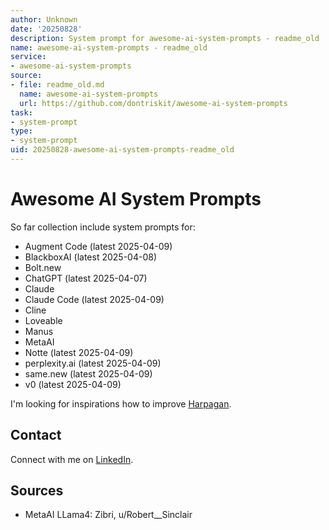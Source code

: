 ```yaml
---
author: Unknown
date: '20250828'
description: System prompt for awesome-ai-system-prompts - readme_old
name: awesome-ai-system-prompts - readme_old
service:
- awesome-ai-system-prompts
source:
- file: readme_old.md
  name: awesome-ai-system-prompts
  url: https://github.com/dontriskit/awesome-ai-system-prompts
task:
- system-prompt
type:
- system-prompt
uid: 20250828-awesome-ai-system-prompts-readme_old
---
```


# Awesome AI System Prompts

So far collection include system prompts for:

- Augment Code (latest 2025-04-09)
- BlackboxAI (latest 2025-04-08)
- Bolt.new
- ChatGPT (latest 2025-04-07)
- Claude
- Claude Code (latest 2025-04-09)
- Cline
- Loveable
- Manus
- MetaAI
- Notte (latest 2025-04-09)
- perplexity.ai (latest 2025-04-09)
- same.new (latest 2025-04-09)
- v0 (latest 2025-04-09)

I'm looking for inspirations how to improve [Harpagan](https://harpagan.com).

## Contact

Connect with me on [LinkedIn](https://www.linkedin.com/in/dontriskit/).

## Sources

- MetaAI LLama4: Zibri, u/Robert__Sinclair

